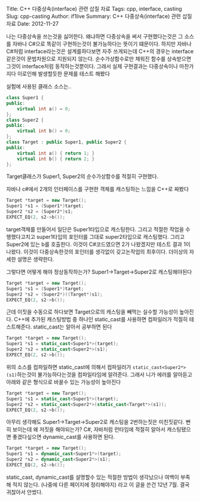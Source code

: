 Title: C++ 다중상속(interface) 관련 삽질 자료
Tags: cpp, interface, casting
Slug: cpp-casting
Author: if1live
Summary: C++ 다중상속(interface) 관련 삽질 자료
Date: 2012-11-27

나는 다중상속을 쓰는것을 싫어한다. 왜냐하면 다중상속을 써서 구현했다는것은 그 소스를 자바나 C#으로 똑같이 구현하는것이 불가능하다는 뜻이기 떄문이다. 
하지만 자바나 C#처럼 interface라는것은 설계를하다보면 자주 쓰게되는데 C++의 경우는 interface같은것이 문법차원으로 지원되지 않는다. 순수가상함수로만 채워진 함수를 상속받으면 그것이 interface처럼 동작하는것뿐이다. 그래서 실제 구현결과는 다중상속이나 마찬가지다
이로인해 발생할듯한 문제를 테스트 해봤다

실험에 사용된 클래스 소스는..
```cpp
class Super1 {
public:
    virtual int a() = 0;
};
class Super2 {
public:
    virtual int b() = 0;
};
class Target : public Super1, public Super2 {
public:
    virtual int a() { return 1; }
    virtual int b() { return 2; }
};
```

Target클래스가 Super1, Super2의 순수가상함수를 적절히 구현했다.

자바나 c#에서 2개의 인터페이스를 구현한 객체를 캐스팅하는 느낌을 C++로 짜봤다
```cpp
Target *target = new Target();
Super1 *s1 = (Super1*)target;
Super2 *s2 = (Super2*)s1;
EXPECT_EQ(2, s2->b());
```
target객체를 만들어서 일단은 Super1타입으로 캐스팅한다. 그리고 적절한 작업을 수행했다고치고 super1타입의 포인터를 그대로 super2타입으로 캐스팅했다. 그리고 Super2에 있는 b를 호출한다. 이것이 C#코드였으면 2가 나왔겠지만 테스트 결과 1이 나왔다. 이것이 다중상속한것의 포인터를 생각없이 갖고논작업의 최후이다. 더이상의 자세한 설명은 생략한다.

그렇다면 어떻게 해야 정상동작하는가? Super1->Target->Super2로 캐스팅해야된다
```cpp
Target *target = new Target();
Super1 *s1 = (Super1*)target;
Super2 *s2 = (Super2*)((Target*)s1);
EXPECT_EQ(2, s2->b());
```

근데 이짓을 수동으로 하다보면 Target으로의 캐스팅을 빼먹는 실수할 가능성이 높아진다. C++에 추가된 캐스팅방법 중 하나인 static_cast를 사용하면 컴파일러가 적절히 테스트해준다. static_cast는 알아서 공부하면 된다
```cpp
Target *target = new Target();
Super1 *s1 = static_cast<Super1*>(target);
Super2 *s2 = static_cast<Super2*>(s1);
EXPECT_EQ(2, s2->b());
```
위의 소스를 컴파일하면 static_cast에 의해서 컴파일러가 ```static_cast<Super2*>(s1)```하는것이 불가능하다는것을 컴파일타임에 알려준다. 그래서 니가 에러를 알아듣고 아래와 같은 형식으로 바꿀수 있는 가능성이 높아진다

```cpp
Target *target = new Target();
Super1 *s1 = static_cast<Super1*>(target);
Super2 *s2 = static_cast<Super2*>(static_cast<Target*>(s1));
EXPECT_EQ(2, s2->b());
```

아무리 생각해도 Super1->Target->Super2로 캐스팅을 2번하는짓은 미친짓같다. 뻔히 보이는데 왜 저짓을 해야되는가? C#, 자바처럼 런타임에 적절히 알아서 캐스팅됐으면 좋겠다싶으면 dynamic_cast를 사용하면 된다.
```cpp
Target *target = new Target();
Super1 *s1 = dynamic_cast<Super1*>(target);
Super2 *s2 = dynamic_cast<Super2*>(s1);
EXPECT_EQ(2, s2->b());
```

static_cast, dynamic_cast를 설명할수 있는 적절한 방법이 생각났으나 여백이 부족해 적지 않는다. (나중에 다른 페이지에 정리해야지)
라고 이 글을 쓴건 12년 7월. 결국 귀찮아서 안썼다.
